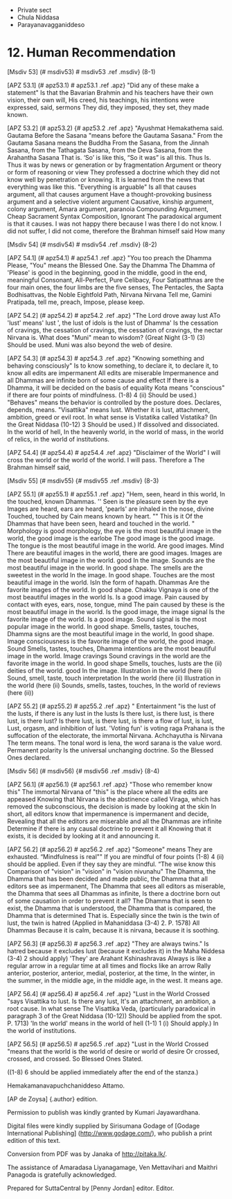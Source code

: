 - Private sect
- Chula Niddasa
- Parayanavagganiddeso

# 12. Human Recommendation

[Msdiv 53] (# msdiv53) # msdiv53 .ref .msdiv} (8-1)

[APZ 53.1] (# apz53.1) # apz53.1 .ref .apz} "Did any of these make a statement"
Is that the Bavarian Brahmin and his teachers have their own vision, their own will,
His creed, his teachings, his intentions were expressed, said, sermons
They did, they imposed, they set, they made known.

[APZ 53.2] (# apz53.2) {# apz53.2 .ref .apz} "Ayushmat Hemakathema said. Gautama
Before the Sasana "means before the Gautama Sasana." From the Gautama Sasana means the Buddha
From the Sasana, from the Jinnah Sasana, from the Tathagata Sasana, from the Deva Sasana, from the Arahantha Sasana
That is. ‘So’ is like this, “So it was” is all this. Thus
Is. Thus it was by news or generation or by fragmentation
Argument or theory or form of reasoning or view
They professed a doctrine which they did not know well by penetration or knowing.
It is learned from the news that everything was like this. "Everything is arguable"
Is all that causes argument, all that causes argument
Have a thought-provoking business argument and a selective violent argument
Causative, kinship argument, colony argument, Amara argument, paranoia
Compounding Argument, Cheap Sacrament Syntax Composition, Ignorant
The paradoxical argument is that it causes. I was not happy there because I was there
I do not know. I did not suffer, I did not come, therefore the Brahman himself said
How many

[Msdiv 54] (# msdiv54) # msdiv54 .ref .msdiv} (8-2)

[APZ 54.1] (# apz54.1) # apz54.1 .ref .apz} "You too preach the Dhamma
Please, "You" means the Blessed One. Say the Dhamma
The Dhamma of 'Please' is good in the beginning, good in the middle, good in the end, meaningful
Consonant, All-Perfect, Pure Celibacy, Four
Satipatthnas are the four main ones, the four limbs are the five senses,
The Pentacles, the Sapta Bodhisattvas, the Noble Eightfold Path, Nirvana Nirvana
Tell me, Gamini Pratipada, tell me, preach,
Impose, please keep.

[APZ 54.2] (# apz54.2) # apz54.2 .ref .apz} "The Lord drove away lust
ATo 'lust' means' lust ', the lust of idols is the lust of Dhamma'
Is the cessation of cravings, the cessation of cravings, the cessation of cravings, the nectar
Nirvana is. What does "Muni" mean to wisdom? (Great Night (3-1) (3)
Should be used. Muni was also beyond the web of desire.

[APZ 54.3] (# apz54.3) # apz54.3 .ref .apz} "Knowing something and behaving consciously"
Is to know something, to declare it, to declare it, to know all edits are impermanent
All edits are miserable
Impermanence and all Dhammas are infinite born of some cause and effect
If there is a Dhamma, it will be decided on the basis of equality
Kota means "conscious" if there are four points of mindfulness. (1-8) 4 (ii)
Should be used.) "Behaves" means the behavior is controlled by the posture
does. Declares, depends, means. "Visattika" means lust.
Whether it is lust, attachment, ambition, greed or evil root.
In what sense is Vistatika called Vistatika? (In the Great Niddasa (10-12) 3
Should be used.) If dissolved and dissociated. In the world of hell,
In the heavenly world, in the world of mass, in the world of relics, in the world of institutions.

[APZ 54.4] (# apz54.4) # apz54.4 .ref .apz} "Disclaimer of the World"
I will cross the world or the world of the world. I will pass. Therefore a
The Brahman himself said,

[Msdiv 55] (# msdiv55) {# msdiv55 .ref .msdiv} (8-3)

[APZ 55.1] (# apz55.1) # apz55.1 .ref .apz} "Hem, seen, heard in this world,
In the touched, known Dhammas. '' Seen is the pleasure seen by the eye
Images are heard, ears are heard, 'pearls' are inhaled in the nose, divine
Touched, touched by Cain means known by heart. "" This is it
Of the Dhammas that have been seen, heard and touched in the world. "
Morphology is good morphology, the eye is the most beautiful image in the world, the good image is the earlobe
The good image is the good image. The tongue is the most beautiful image in the world. Are good images. Mind
There are beautiful images in the world, there are good images. Images are the most beautiful image in the world. good
In the image. Sounds are the most beautiful image in the world. In good shape. The smells are the sweetest in the world
In the image. In good shape. Touches are the most beautiful image in the world. IsIn the form of hapath. Dhammas
Are the favorite images of the world. In good shape. Chakku Vignaya is one of the most beautiful images in the world
Is. Is a good image. Pain caused by contact with eyes, ears, nose, tongue, mind
The pain caused by these is the most beautiful image in the world. Is the good image, the image signal
Is the favorite image of the world. Is a good image. Sound signal is the most popular image in the world.
In good shape. Smells, tastes, touches, Dhamma signs are the most beautiful image in the world,
In good shape. Image consciousness is the favorite image of the world, the good image. Sound
Smells, tastes, touches, Dhamma intentions are the most beautiful image in the world.
Image cravings Sound cravings in the world are the favorite image in the world. In good shape
Smells, touches, lusts are the (ii) deities of the world. good
In the image. Illustration in the world (here (ii) Sound, smell, taste, touch interpretation
In the world (here (ii) Illustration in the world (here (ii) Sounds, smells, tastes, touches,
In the world of reviews (here (ii))

[APZ 55.2] (# apz55.2) # apz55.2 .ref .apz} "
Entertainment "is the lust of the lusts, if there is any lust in the lusts
Is there lust, is there lust, is there lust, is there lust?
Is there lust, is there lust, is there a flow of lust, is lust,
Lust, orgasm, and inhibition of lust. 'Voting fun' is voting raga
Prahana is the suffocation of the electorate, the immortal Nirvana. Achchayutha is Nirvana
The term means. The tonal word is lena, the word sarana is the value word. Permanent polarity
Is the universal unchanging doctrine. So the Blessed Ones declared.

[Msdiv 56] (# msdiv56) {# msdiv56 .ref .msdiv} (8-4)

[APZ 56.1] (# apz56.1) {# apz56.1 .ref .apz} "Those who remember know this"
The immortal Nirvana of "this" is the place where all the edits are appeased
Knowing that Nirvana is the abstinence called Viraga, which has removed the subconscious, the decision is made by looking at the skin
In short, all editors know that impermanence is impermanent and decide,
Revealing that all the editors are miserable and all the Dhammas are infinite
Determine if there is any causal doctrine to prevent it all
Knowing that it exists, it is decided by looking at it and announcing it.

[APZ 56.2] (# apz56.2) # apz56.2 .ref .apz} "Someone" means
They are exhausted. “Mindfulness is real"" If you are mindful of four points (1-8) 4
(ii) should be applied. Even if they say they are mindful. “The wise know this
Comparison of "vision" in "vision" in "vision nivunahu"
The Dhamma, the Dhamma that has been decided and made public, the Dhamma that all editors see as impermanent,
The Dhamma that sees all editors as miserable, the Dhamma that sees all Dhammas as infinite,
Is there a doctrine born out of some causation in order to prevent it all?
The Dhamma that is seen to exist, the Dhamma that is understood, the Dhamma that is compared, the Dhamma that is determined
That is. Especially since the twin is the twin of lust, the twin is hatred
(Applied in Mahaniddasa (3-4) 2. P. 1578) All Dhammas
Because it is calm, because it is nirvana, because it is soothing.

[APZ 56.3] (# apz56.3) # apz56.3 .ref .apz} "They are always twins."
Is hatred because it excludes lust (because it excludes it) in the Maha Niddesa
(3-4) 2 should apply) 'They' are Arahant Kshinashravas
Always is like a regular arrow in a regular time at all times and flocks like an arrow
Rally anterior, posterior, anterior, medial, posterior, at the time,
In the winter, in the summer, in the middle age, in the middle age, in the west.
It means age.

[APZ 56.4] (# apz56.4) # apz56.4 .ref .apz} "Lust in the World
Crossed "says Visattika to lust. Is there any lust,
It's an attachment, an ambition, a root cause. In what sense
The Visattika Veda, (particularly paradoxical in paragraph 3 of the Great Niddasa (10-12))
Should be applied from the spot. P. 1713) 'In the world' means in the world of hell (1-1) 1 (i)
Should apply.) In the world of institutions.

[APZ 56.5] (# apz56.5) # apz56.5 .ref .apz} "Lust in the World
Crossed "means that the world is the world of desire or world of desire
Or crossed, crossed, and crossed. So Blessed Ones
Stated.

((1-8) 6 should be applied immediately after the end of the stanza.)

Hemakamanavapuchchaniddeso Attamo.

[AP de Zoysa] {.author} edition.

Permission to publish was kindly granted by Kumari Jayawardhana.

Digital files were kindly supplied by Sirisumana Godage of [Godage
International Publishing] (http://www.godage.com/), who publish a print
edition of this text.

Conversion from PDF was by Janaka of <http://pitaka.lk/>.

The assistance of Amaradasa Liyanagamage, Ven Mettavihari and Maithri
Panagoda is gratefully acknowledged.

Prepared for SuttaCentral by [Penny Jordan] editor. Editor.
